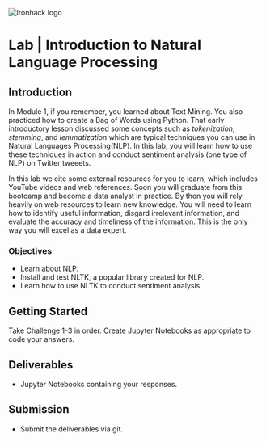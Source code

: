 ![Ironhack logo](https://i.imgur.com/1QgrNNw.png)

# Lab | Introduction to Natural Language Processing

## Introduction

In Module 1, if you remember, you learned about Text Mining. You also practiced how to create a Bag of Words using Python. That early introductory lesson discussed some concepts such as *tokenization*, *stemming*, and *lemmatization* which are typical techniques you can use in Natural Languages Processing(NLP). In this lab, you will learn how to use these techniques in action and conduct sentiment analysis (one type of NLP) on Twitter tweeets.

In this lab we cite some external resources for you to learn, which includes YouTube videos and web references. Soon you will graduate from this bootcamp and become a data analyst in practice. By then you will rely heavily on web resources to learn new knowledge. You will need to learn how to identify useful information, disgard irrelevant information, and evaluate the accuracy and timeliness of the information. This is the only way you will excel as a data expert.

### Objectives

* Learn about NLP.
* Install and test NLTK, a popular library created for NLP.
* Learn how to use NLTK to conduct sentiment analysis.

## Getting Started

Take Challenge 1-3 in order. Create Jupyter Notebooks as appropriate to code your answers.

## Deliverables

- Jupyter Notebooks containing your responses.

## Submission

* Submit the deliverables via git.

